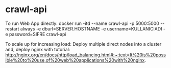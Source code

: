 # crawl-api
To run Web App directly:
docker run -itd --name crawl-api -p 5000:5000 --restart always -e dburl=SERVER.HOSTNAME -e username=KULLANICIADI -e password=SIFRE crawl-api

To scale up for increasing load:
Deploy multiple direct nodes into a cluster and, deploy nginx with tutorial:
http://nginx.org/en/docs/http/load_balancing.html#:~:text=It%20is%20possible%20to%20use,of%20web%20applications%20with%20nginx.
